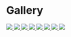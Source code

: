 
# Gallery

<div class="gallery">
    <a href="circle" class="thumbnail" title="Circle">
        <img src="images/circle.svg">
    </a>
    <!-- <a href="donuts" class="thumbnail">
        <img src="images/donuts.svg">
    </a> -->
    <a href="concentric-circles" class="thumbnail" title="Concentric Circles">
        <img src="images/concentric-circles.svg">
    </a>
    <a href="grid-of-circles" class="thumbnail" title="Grid of Circles">
        <img src="images/grid-of-circles.svg">
    </a>
    <a href="grid-of-concentric-circles" class="thumbnail" title="Grid of Concentric Circles">
        <img src="images/grid-of-concentric-circles.svg">
    </a>
    <a href="random-concentric-circles" class="thumbnail" title="Random Concentric Circles">
        <img src="images/random-concentric-circles.svg">
    </a>
    <a href="grid-of-random-concentric-circles" class="thumbnail" title="Grid of Random Concentric Circles">
        <img src="images/grid-of-random-concentric-circles.svg">
    </a>
    <a href="checker-board" class="thumbnail" title="Checker Board">
        <img src="images/checker-board.svg">
    </a>
    <a href="flag-of-italy" class="thumbnail" title="Flag of Italy">
        <img src="images/flag-of-italy.svg">
    </a>
</div>

<style type="text/css">
.md-sidebar--secondary {
  display: none !important;
}
</style>